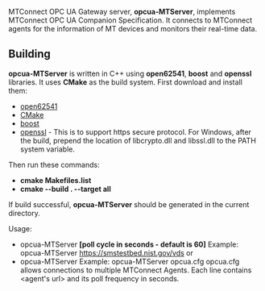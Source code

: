 MTConnect OPC UA Gateway server, **opcua-MTServer**, implements MTConnect OPC UA Companion Specification. It connects to MTConnect agents for the information of MT devices and monitors their real-time data.

Building
-------

**opcua-MTServer** is written in C++ using **open62541**, **boost** and **openssl** libraries. It uses **CMake** as the build system. First download and install them:

- [open62541](https://open62541.org/)
- [CMake](https://cmake.org)
- [boost](https://www.boost.org)
- [openssl](https://www.openssl.org) - This is to support https secure protocol. For Windows, after the build, prepend the location of libcrypto.dll and libssl.dll to the PATH system variable.

Then run these commands:

- **cmake Makefiles.list**
- **cmake --build . --target all**

If build successful, **opcua-MTServer** should be generated in the current directory.

Usage:

- opcua-MTServer **<MTConnect Agent URL address> [poll cycle in seconds - default is 60]**
Example:  opcua-MTServer https://smstestbed.nist.gov/vds
  or
- opcua-MTServer **<configuration file>**
Example:  opcua-MTServer opcua.cfg
opcua.cfg allows connections to multiple MTConnect Agents. Each line contains <agent's url> and its poll frequency in seconds.


